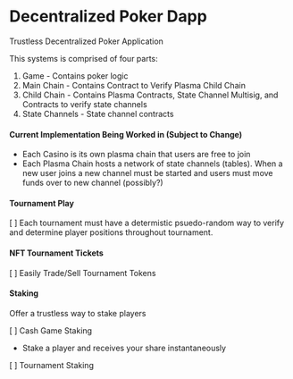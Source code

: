 #  Decentralized Poker Dapp
Trustless Decentralized Poker Application

This systems is comprised of four parts:
1. Game - Contains poker logic
2. Main Chain - Contains Contract to Verify Plasma Child Chain
3. Child Chain - Contains Plasma Contracts, State Channel Multisig, and Contracts to verify state channels
4. State Channels - State channel contracts

#### Current Implementation Being Worked in (Subject to Change)
 - Each Casino is its own plasma chain that users are free to join 
 - Each Plasma Chain hosts a network of state channels (tables). When a new user joins a new channel must be started and users must move funds over to new channel (possibly?)
 
#### Tournament Play
[ ] Each tournament must have a determistic psuedo-random way to verify and determine player positions throughout tournament.


#### NFT Tournament Tickets
  [ ] Easily Trade/Sell Tournament Tokens

#### Staking
Offer a trustless way to stake players

[ ] Cash Game Staking
  -  Stake a player and receives your share instantaneously

[ ] Tournament Staking

